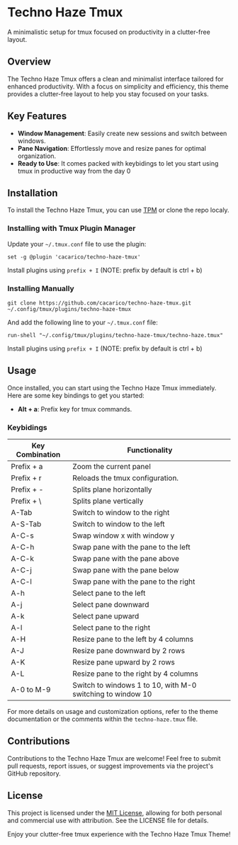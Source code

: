 # Techno Haze Tmux

A minimalistic setup for tmux focused on productivity in a clutter-free layout.

## Overview

The Techno Haze Tmux offers a clean and minimalist interface tailored for enhanced productivity. With a focus on simplicity and efficiency, this theme provides a clutter-free layout to help you stay focused on your tasks.

## Key Features

- **Window Management**: Easily create new sessions and switch between windows.
- **Pane Navigation**: Effortlessly move and resize panes for optimal organization.
- **Ready to Use**: It comes packed with keybidings to let you start using tmux in productive way from the day 0

## Installation
To install the Techno Haze Tmux, you can use [TPM](https://github.com/tmux-plugins/tpm) or clone the repo localy.

### Installing with Tmux Plugin Manager


Update your `~/.tmux.conf` file to use the plugin:

```
set -g @plugin 'cacarico/techno-haze-tmux'
```

Install plugins using `prefix + I` (NOTE: prefix by default is ctrl + b)

### Installing Manually

```
git clone https://github.com/cacarico/techno-haze-tmux.git ~/.config/tmux/plugins/techno-haze-tmux
```

And add the following line to your  `~/.tmux.conf` file:

```
run-shell "~/.config/tmux/plugins/techno-haze-tmux/techno-haze.tmux"
```

Install plugins using `prefix + I` (NOTE: prefix by default is ctrl + b)

## Usage

Once installed, you can start using the Techno Haze Tmux immediately. Here are some key bindings to get you started:

- **Alt + a**: Prefix key for tmux commands.

### Keybidings

| Key Combination | Functionality                 |
|-----------------|-------------------------------|
| Prefix + a      | Zoom the current panel        |
| Prefix + r      | Reloads the tmux configuration.
| Prefix + -      | Splits plane horizontally
| Prefix + \      | Splits plane vertically
| A-Tab      | Switch to window to the right
| A-S-Tab    | Switch to window to the left                               |
| A-C-s      | Swap window x with window y                                |
| A-C-h      | Swap pane with the pane to the left                        |
| A-C-k      | Swap pane with the pane above                              |
| A-C-j      | Swap pane with the pane below                              |
| A-C-l      | Swap pane with the pane to the right                       |
| A-h        | Select pane to the left                                    |
| A-j        | Select pane downward                                       |
| A-k        | Select pane upward                                         |
| A-l        | Select pane to the right                                   |
| A-H        | Resize pane to the left by 4 columns                       |
| A-J        | Resize pane downward by 2 rows                             |
| A-K        | Resize pane upward by 2 rows                               |
| A-L        | Resize pane to the right by 4 columns                      |
| A-0 to M-9 | Switch to windows 1 to 10, with M-0 switching to window 10 |

For more details on usage and customization options, refer to the theme documentation or the comments within the `techno-haze.tmux` file.

## Contributions

Contributions to the Techno Haze Tmux are welcome! Feel free to submit pull requests, report issues, or suggest improvements via the project's GitHub repository.

## License

This project is licensed under the [MIT License](LICENSE), allowing for both personal and commercial use with attribution. See the LICENSE file for details.

Enjoy your clutter-free tmux experience with the Techno Haze Tmux Theme!
